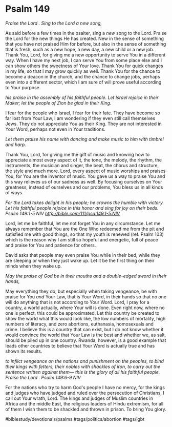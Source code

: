 # Psalm 149
*Praise the Lord . Sing to the Lord a new song,*

As said before a few times in the psalter, sing a *new* song to the Lord. Praise the Lord for the new things He has created. New in the sense of something that you have not praised Him for before, but also in the sense of something that is fresh, such as a new hope, a new day, a new child or a new job. 
Thank You, Lord, for giving me a new opportunity to serve You in a different way. When I have my next job, I can serve You from some place else and I can show others the sweetness of Your love.
Thank You for quick changes in my life, so that I may grow quickly as well. Thank You for the chance to become a deacon in the church, and the chance to change jobs, perhaps even into a different sector, which I am sure of will prove useful according to Your purpose.

*his praise in the assembly of his faithful people. Let Israel rejoice in their Maker; let the people of Zion be glad in their King.*

I fear for the people who Israel, I fear for their fate. They have become so far lost from Your Law, I am wondering if they even still call themselves Jews. They do not appreciate You as their King. They are not interested in Your Word, perhaps not even in Your traditions.

*Let them praise his name with dancing and make music to him with timbrel and harp.*

Thank You, Lord, for giving me the gift of music and knowing how to appreciate almost every aspect of it, the tone, the melody, the rhythm, the instruments, the musician and singer, the beat, the chorus and structure, the style and much more.
Lord, every aspect of music worships and praises You, for You are the inventor of music. You gave us a way to praise You and this way relieves us of our sadness as well. By focusing ourselves on Your greatness, instead of ourselves and our problems, You bless us in all kinds of ways.

*For the Lord takes delight in his people; he crowns the humble with victory. Let his faithful people rejoice in this honor and sing for joy on their beds.*
*Psalm 149:1-5 NIV*
*http://bible.com/111/psa.149.1-5.NIV*

Lord, let me be faithful, let me not forget You in any circumstance. Let me always remember that You are the One Who redeemed me from the pit and satisfied me with good things, so that my youth is renewed (ref. Psalm 103) which is the reason why I am still so hopeful and energetic, full of peace and praise for You and patience for others.

David asks that people may even praise You while in their bed, while they are sleeping or when they just wake up. Let it be the first thing on their minds when they wake up.

*May the praise of God be in their mouths and a double-edged sword in their hands,*

May everything they do, but especially when taking vengeance, be with praise for You *and* Your Law, that is Your Word, in their hands so that no one will do anything that is not according to Your Word. 
Lord, I pray for a country, a world actually, where Your will is done. Even right now, where no one is perfect, this could be approximated. Let this country be created to show the world what this would look like, the low numbers of mortality, high numbers of literacy, and zero abortions, euthanasia, homosexuals and crime.
I believe this is a country that can exist, but I do not know whether it would convince the world that Your Law is the best and whether we, as salt, should be piled up in one country.
Rwanda, however, is a good example that leads other countries to believe that Your Word is actually true and has shown its results.

*to inflict vengeance on the nations and punishment on the peoples, to bind their kings with fetters, their nobles with shackles of iron, to carry out the sentence written against them— this is the glory of all his faithful people. Praise the Lord .*
*Psalm 149:6-9 NIV*

For the nations who try to harm God's people I have no mercy, for the kings and judges who have judged and ruled over the persecution of Christians, I call out Your wrath, Lord.
The kings and judges of Muslim countries in Africa and the middle East, the religious leaders of Hindu extremism, for all of them I wish them to be shackled and thrown in prison. To bring You glory.

#biblestudy/devotionals/psalms #tags/politics/abortion #tags/lgbt